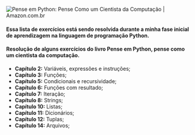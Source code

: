 ![Pense em Python: Pense Como um Cientista da Computação | Amazon.com.br](https://m.media-amazon.com/images/I/51yjRvjhSIL._SX357_BO1,204,203,200_.jpg)

#### **Essa lista de exercícios está sendo resolvida durante a minha fase inicial de aprendizagem na linguagem de programação Python.**

#### Resolução de alguns exercícios do livro **Pense em Python, pense como um cientista da computação.**

- **Capítulo 2:** Variáveis, expressões e instruções;
- **Capítulo 3:** Funções; 
- **Capítulo 5:** Condicionais e recursividade;
- **Capítulo 6:** Funções com resultado;
- **Capítulo 7:** Iteração; 
- **Capítulo 8:** Strings;
- **Capítulo 10:** Listas; 
- **Capítulo 11:** Dicionários; 
- **Capítulo 12:** Tuplas;
- **Capítulo 14:** Arquivos;  
